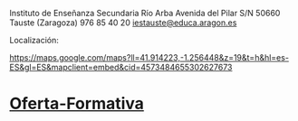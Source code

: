 <!-- TITLE: Localizacion Y Contacto -->

Instituto de Enseñanza Secundaria Río Arba
Avenida  del Pilar S/N
50660 Tauste (Zaragoza)
976 85 40 20
iestauste@educa.aragon.es

Localización:

https://maps.google.com/maps?ll=41.914223,-1.256448&z=19&t=h&hl=es-ES&gl=ES&mapclient=embed&cid=4573484655302627673

# **[Oferta-Formativa](/Oferta-Formativa)**